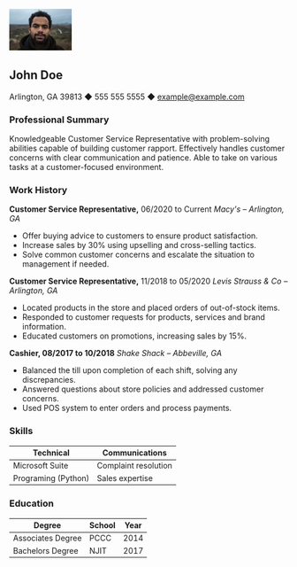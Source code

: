 
![lab1](johndoe.jpeg)


## John Doe

Arlington, GA 39813 ◆ 555 555 5555 ◆ example@example.com


### Professional Summary

Knowledgeable Customer Service Representative with problem-solving abilities capable of building
customer rapport. Effectively handles customer concerns with clear communication and patience. Able to
take on various tasks at a customer-focused environment.

### Work History

**Customer Service Representative,** 06/2020 to Current
*Macy's – Arlington,  GA*
 * Offer buying advice to customers to ensure product satisfaction.
 * Increase sales by 30% using upselling and cross-selling tactics.
 * Solve common customer concerns and escalate the situation to management if needed.


**Customer Service Representative,** 11/2018 to 05/2020
*Levis Strauss & Co – Arlington, GA*
 * Located products in the store and placed orders of out-of-stock items.
 * Responded to customer requests for products, services and brand information.
 * Educated customers on promotions, increasing sales by 15%.

**Cashier, 08/2017 to 10/2018**
*Shake Shack – Abbeville, GA*
 * Balanced the till upon completion of each shift, solving any discrepancies.
 * Answered questions about store policies and addressed customer concerns.
 * Used POS system to enter orders and process payments.

### Skills

|Technical   |      Communications|
|---------------|-------------------------|
|Microsoft Suite   |  Complaint resolution|
Programing (Python) |Sales expertise


### Education

|Degree     | School  |    Year|
|-----------|---------|---------|
|Associates Degree | PCCC | 2014 |
| Bachelors Degree  | NJIT | 2017  |






[johndoe]: johndoe